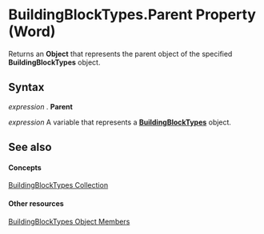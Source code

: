 
# BuildingBlockTypes.Parent Property (Word)

Returns an  **Object** that represents the parent object of the specified **BuildingBlockTypes** object.


## Syntax

 _expression_ . **Parent**

 _expression_ A variable that represents a **[BuildingBlockTypes](fb179437-b736-dd99-3aea-125346aa7a3d.md)** object.


## See also


#### Concepts


[BuildingBlockTypes Collection](fb179437-b736-dd99-3aea-125346aa7a3d.md)
#### Other resources


[BuildingBlockTypes Object Members](7a3ff78e-b45e-ab0e-dbe5-ea3e3d17a6a8.md)
